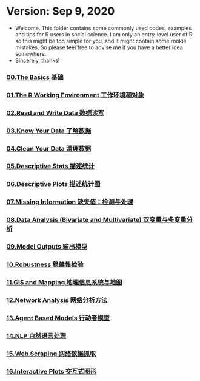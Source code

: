 # Version: Sep 9, 2020

- Welcome. This folder contains some commonly used codes, examples and tips for R users in social science. I am only an entry-level user of R, so this might be too simple for you, and it might contain some rookie mistakes. So please feel free to advise me if you have a better idea somewhere. 
- Sincerely, thanks!

### [00.The Basics 基础](/File/00_Basics.md)

### [01.The R Working Environment 工作环境和对象](/File/01_Environment.md)

### [02.Read and Write Data 数据读写](/File/02_Read_Write_Data.md)

### [03.Know Your Data 了解数据](/File/03_Know_Your_Data.md)

### [04.Clean Your Data 清理数据](/File/04_Clean_Your_Data.md)

### [05.Descriptive Stats 描述统计](/File/05_Descriptive_Stats.md)

### [06.Descriptive Plots 描述统计图](/File/06_Descriptive_Plots.md)

### [07.Missing Information 缺失值：检测与处理](/File/07_Missings.md)

### [08.Data Analysis (Bivariate and Multivariate) 双变量与多变量分析](/File/08_Data_Analysis.md)

### [09.Model Outputs 输出模型](/File/09_Model_Outputs.md)

### [10.Robustness 稳健性检验](/File/10_Robustness.md)

### [11.GIS and Mapping 地理信息系统与地图](/File/11_GIS_and_MAP.md)

### [12.Network Analysis 网络分析方法](/File/12_Network_Analysis.md)

### [13.Agent Based Models 行动者模型](/File/http://13_agent_based_model.md)

### [14.NLP 自然语言处理](/File/14_NLP.md)

### [15.Web Scraping 网络数据抓取](/File/15_Web_Scraping.md)

### [16.Interactive Plots 交互式图形](/File/16_Interactive_Plot.md)
